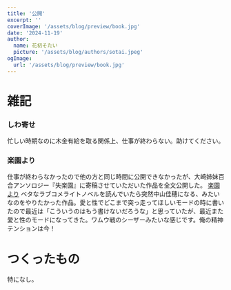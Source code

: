 ```yaml
---
title: '公開'
excerpt: ''
coverImage: '/assets/blog/preview/book.jpg'
date: '2024-11-19'
author:
  name: 花初そたい
  picture: '/assets/blog/authors/sotai.jpeg'
ogImage:
  url: '/assets/blog/preview/book.jpg'
---
```

# 雑記
### しわ寄せ
忙しい時期なのに木金有給を取る関係上、仕事が終わらない。助けてください。

### 楽園より
仕事が終わらなかったので他の方と同じ時間に公開できなかったが、大崎姉妹百合アンソロジー『失楽園』に寄稿させていただいた作品を全文公開した。
[楽園より](https://www.pixiv.net/novel/series/12856917)
ベタなラブコメライトノベルを読んでいたら突然中山佳穂になる、みたいなのをやりたかった作品。愛と性でどこまで突っ走ってほしいモードの時に書いたので最近は「こういうのはもう書けないだろうな」と思っていたが、最近また愛と性のモードになってきた。ワムウ戦のシーザーみたいな感じです。俺の精神テンションは今！

# つくったもの
特になし。
